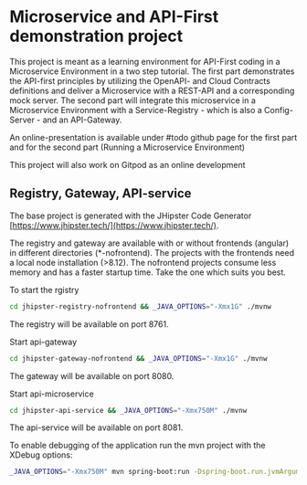 # Microservice and API-First demonstration project

This project is meant as a learning environment for API-First coding in a Microservice Environment in a two step tutorial.
The first part demonstrates the API-first principles by utilizing the OpenAPI- and Cloud Contracts definitions and deliver a Microservice with a REST-API and a corresponding mock server.
The second part will integrate this microservice in a Microservice Environment with a Service-Registry - which is also a Config-Server - and an API-Gateway.

An online-presentation is available under #todo github page for the first part and for the second part (Running a Microservice Environment)

This project will also work on Gitpod as an online development

## Registry, Gateway, API-service

The base project is generated with the JHipster Code Generator [https://www.jhipster.tech/](https://www.jhipster.tech/).

The registry and gateway are available with or without frontends (angular) in different directories (*-nofrontend).
The projects with the frontends need a local node installation (>8.12). The nofrontend projects consume less memory and has a faster startup time. Take the one which suits you best.

To start the rgistry
```bash
cd jhipster-registry-nofrontend && _JAVA_OPTIONS="-Xmx1G" ./mvnw
```
The registry will be available on port 8761.

Start api-gateway
```bash
cd jhipster-gateway-nofrontend && _JAVA_OPTIONS="-Xmx1G" ./mvnw
```
The gateway will be available on port 8080.

Start api-microservice
```bash
cd jhipster-api-service && _JAVA_OPTIONS="-Xmx750M" ./mvnw
```
The api-service will be available on port 8081.

To enable debugging of the application run the mvn project with the XDebug options:
```bash
_JAVA_OPTIONS="-Xmx750M" mvn spring-boot:run -Dspring-boot.run.jvmArguments="-Xdebug -Xrunjdwp:transport=dt_socket,server=y,suspend=y,address=5005"
```